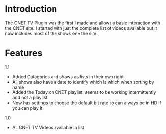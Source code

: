 # Introduction #

The CNET TV Plugin was the first I made and allows a basic interaction with the CNET site. I started with just the complete list of videos available but it now includes most of the shows one the site.


# Features #

1.1
  * Added Catagories and shows as lists in their own right
  * All shows also have a date to identify which is which when sorting by name
  * Added the Today on CNET playlist, seems to be working intermittently and not a playlist
  * Now has settings to choose the default bit rate so can always be in HD if you can play it

1.0
  * All CNET TV Videos available in list